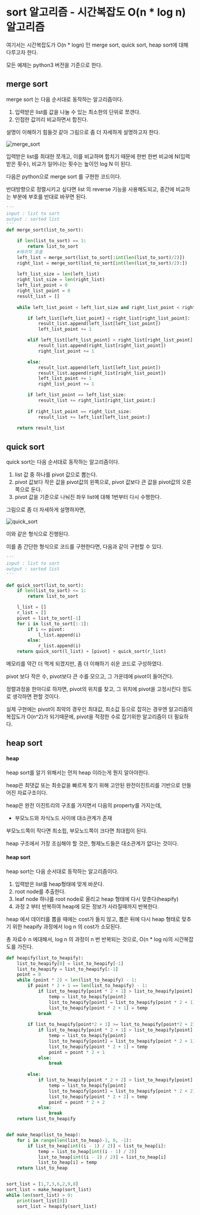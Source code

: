# sort 알고리즘 - 시간복잡도 O(n * log n) 알고리즘

여기서는 시간복잡도가 O(n * logn) 인 merge sort, quick sort, heap sort에 대해 다루고자 한다.

모든 예제는 python3 버전을 기준으로 한다.

## merge sort

merge sort 는 다음 순서대로 동작하는 알고리즘이다.

1. 입력받은 list를 값을 나눌 수 있는 최소한의 단위로 쪼갠다.
2. 인접한 값끼리 비교하면서 합친다.

설명이 이해하기 힘들것 같아 그림으로 좀 더 자세하게 설명하고자 한다.

![merge_sort](./image/merge_sort.jpg)

입력받은 list를 최대한 쪼개고, 이를 비교하며 합치기 때문에 한번 한번 비교에 N(입력받은 횟수), 비교가 일어나는 횟수는 높이인 log N 이 된다. 

다음은 python으로 merge sort 를 구현한 코드이다.

반대방향으로 정렬시키고 싶다면 list 의 reverse 기능을 사용해도되고, 중간에 비교하는 부분에 부호를 반대로 바꾸면 된다.

```python
'''
input : list to sort
output : sorted list
'''
def merge_sort(list_to_sort):

	if len(list_to_sort) == 1:
		return list_to_sort
    #재귀적 호출
	left_list = merge_sort(list_to_sort[:int(len(list_to_sort)/2)])
	right_list = merge_sort(list_to_sort[int(len(list_to_sort)/2):])
    
	left_list_size = len(left_list)
	right_list_size = len(right_list)
	left_list_point = 0
	right_list_point = 0
	result_list = []
    
	while left_list_point < left_list_size and right_list_point < right_list_size:

		if left_list[left_list_point] < right_list[right_list_point]:
			result_list.append(left_list[left_list_point])
			left_list_point += 1

		elif left_list[left_list_point] > right_list[right_list_point]:
			result_list.append(right_list[right_list_point])
			right_list_point += 1

		else:
			result_list.append(left_list[left_list_point])
			result_list.append(right_list[right_list_point])
			left_list_point += 1
			right_list_point += 1

		if left_list_point == left_list_size:
			result_list += right_list[right_list_point:]
		
		if right_list_point == right_list_size:
			result_list += left_list[left_list_point:]
	
	return result_list


```



## quick sort

quick sort는 다음 순서대로 동작하는 알고리즘이다.

1. list 값 중 하나를 pivot 값으로 뽑는다.
2. pivot 값보다 작은 값을 pivot값의 왼쪽으로, pivot 값보다 큰 값을 pivot값의 오른쪽으로 둔다.
3. pivot 값을 기준으로 나눠진 좌우 list에 대해 1번부터 다시 수행한다.

그림으로 좀 더 자세하게 설명하자면,

![quick_sort](./image/quick_sort.jpg)

이와 같은 형식으로 진행된다.

이를 좀 간단한 형식으로 코드를 구현한다면, 다음과 같이 구현할 수 있다.

```python
'''
input : list to sort
output : sorted list
'''

def quick_sort(list_to_sort):
	if len(list_to_sort) <= 1:
		return list_to_sort

	l_list = []
	r_list = []
	pivot = list_to_sort[-1]
	for i in list_to_sort[:-1]:
		if i <= pivot:
			l_list.append(i)
		else:
			r_list.append(i)
	return quick_sort(l_list) + [pivot] + quick_sort(r_list)

```

메모리를 약간 더 먹게 되겠지만, 좀 더 이해하기 쉬운 코드로 구성하였다.

pivot 보다 작은 수, pivot보다 큰 수를 모으고, 그 가운데에 pivot이 들어간다.

정렬과정을 한마디로 하자면, pivot의 위치를 찾고, 그 위치에 pivot을 고정시킨다 정도로 생각하면 편할 것이다.

실제 구현에는 pivot이 최악의 경우인 최대값, 최소값 등으로 잡히는 경우엔 알고리즘의 복잡도가 O(n^2)가 되기때문에, pivot을 적정한 수로 잡기위한 알고리즘이 더 필요하다.

## heap sort

#### heap

heap sort를 알기 위해서는 먼저 heap 이라는게 뭔지 알아야한다.

heap은 최댓값 또는 최솟값을 빠르게 찾기 위해 고안된 완전이진트리를 기반으로 만들어진 자료구조이다.

heap은 완전 이진트리의 구조를 가지면서 다음의 property를 가지는데,

* 부모노드와 자식노드 사이에 대소관계가 존재

부모노드쪽이 작다면 최소힙, 부모노드쪽이 크다면 최대힙이 된다.

heap 구조에서 가장 조심해야 할 것은, 형제노드들은 대소관계가 없다는 것이다.

#### heap sort

heap sort는 다음 순서대로 동작하는 알고리즘이다.

1. 입력받은 list를 heap형태에 맞게 바꾼다.
2. root node를 추출한다.
3. leaf node 하나를 root node로 올리고 heap 형태에 다시 맞춘다(heapify)
4. 과정 2 부터 반복하여 heap에 모든 정보가 사라질때까지 반복한다.

heap 에서 데이터를 뽑을 때에는 cost가 들지 않고, 뽑은 뒤에 다시 heap 형태로 맞추기 위한 heapify 과정에서 log n 의 cost가 소모된다.

총 자료수 n 에대해서, log n 의 과정이 n 번 반복되는 것으로, O(n * log n)의 시간복잡도를 가진다.

```python
def heapify(list_to_heapify):
    list_to_heapify[0] = list_to_heapify[-1]
    list_to_heapify = list_to_heapify[:-1]
    point = 0
    while (point * 2) < len(list_to_heapify) - 1:
        if point * 2 + 1 == len(list_to_heapify) - 1:
            if list_to_heapify[point * 2 + 1] > list_to_heapify[point]:
                temp = list_to_heapify[point]
                list_to_heapify[point] = list_to_heapify[point * 2 + 1]
                list_to_heapify[point * 2 + 1] = temp
            break
        
        if list_to_heapify[point*2 + 1] >= list_to_heapify[point*2 + 2]:
            if list_to_heapify[point * 2 + 1] > list_to_heapify[point]:
                temp = list_to_heapify[point]
                list_to_heapify[point] = list_to_heapify[point * 2 + 1]
                list_to_heapify[point * 2 + 1] = temp
                point = point * 2 + 1
            else:
                break
        
        else:
            if list_to_heapify[point * 2 + 2] > list_to_heapify[point]:
                temp = list_to_heapify[point]
                list_to_heapify[point] = list_to_heapify[point * 2 + 2]
                list_to_heapify[point * 2 + 2] = temp
                point = point * 2 + 2
            else:
                break
    return list_to_heapify


def make_heap(list_to_heap):
    for i in range(len(list_to_heap)-1, 0, -1):
        if list_to_heap[int((i - 1) / 2)] < list_to_heap[i]:
            temp = list_to_heap[int((i - 1) / 2)]
            list_to_heap[int((i - 1) / 2)] = list_to_heap[i]
            list_to_heap[i] = temp
    return list_to_heap


sort_list = [1,7,3,6,2,9,8]
sort_list = make_heap(sort_list)
while len(sort_list) > 0:
    print(sort_list[0])
    sort_list = heapify(sort_list)
```

